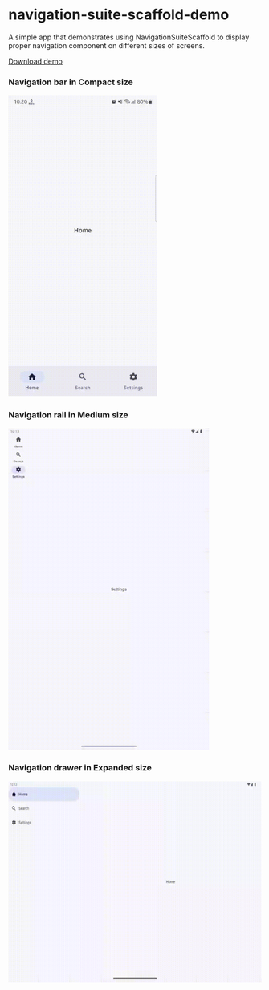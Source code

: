 # navigation-suite-scaffold-demo

A simple app that demonstrates using NavigationSuiteScaffold to display proper navigation component on different sizes of screens.

[Download demo](https://github.com/raheemadamboev/navigation-suite-scaffold-demo/blob/main/app-debug.apk)

### Navigation bar in Compact size

<img width="296" height="600"  src="https://github.com/raheemadamboev/navigation-suite-scaffold-demo/blob/main/banner_1.gif" />

### Navigation rail in Medium size

<img width="400" height="640"  src="https://github.com/raheemadamboev/navigation-suite-scaffold-demo/blob/main/banner_2.gif" />

### Navigation drawer in Expanded size

<img width="640" height="400"  src="https://github.com/raheemadamboev/navigation-suite-scaffold-demo/blob/main/banner_3.gif" />
